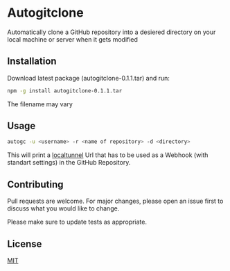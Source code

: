 # Autogitclone
Automatically clone a GitHub repository into a desiered directory on your local machine or server when it gets modified
## Installation
Download latest package (autogitclone-0.1.1.tar) and run:
```bash
npm -g install autogitclone-0.1.1.tar
```
The filename may vary
## Usage 
```bash
autogc -u <username> -r <name of repository> -d <directory>
```
This will print a [localtunnel](https://www.npmjs.com/package/localtunnel) Url that has to be used as a Webhook (with standart settings) in the GitHub Repository. 

## Contributing
Pull requests are welcome. For major changes, please open an issue first to discuss what you would like to change.

Please make sure to update tests as appropriate.

## License
[MIT](https://choosealicense.com/licenses/mit/)

